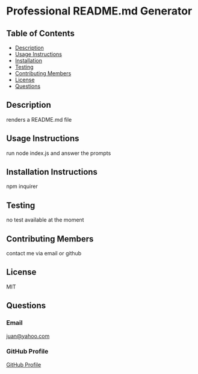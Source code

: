 # Professional README.md Generator

## Table of Contents
* [Description](#description)
* [Usage Instructions](#usage)
* [Installation](#installation)
* [Testing](#testing) 
* [Contributing Members](#contributors)
* [License](#license)
* [Questions](#questions)
    
## Description
renders a README.md file 

## Usage Instructions
run node index.js and answer the prompts

## Installation Instructions 
npm inquirer

## Testing 
no test available at the moment

## Contributing Members
contact me via email or github

## License
MIT

## Questions
    
### Email
juan@yahoo.com

### GitHub Profile
[GitHub Profile](https://github.com/JPablo73)
    
